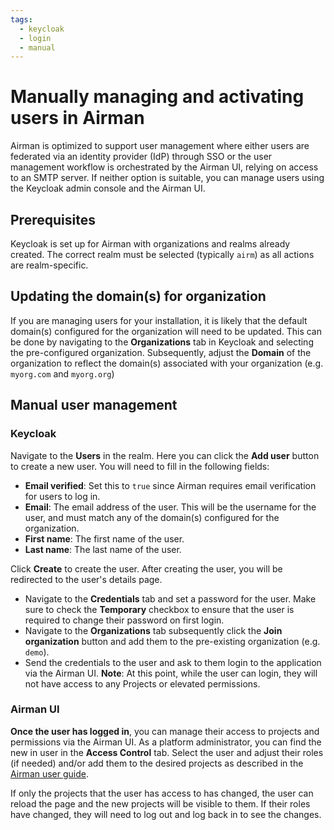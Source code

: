 ```yaml
---
tags:
  - keycloak
  - login
  - manual
---
```


# Manually managing and activating users in Airman

Airman is optimized to support user management where either users are federated via an identity provider (IdP) through SSO or the user management workflow is orchestrated by the Airman UI, relying on access to an SMTP server.
If neither option is suitable, you can manage users using the Keycloak admin console and the Airman UI.

## Prerequisites

Keycloak is set up for Airman with organizations and realms already created. The correct realm must be selected (typically `airm`) as all actions are realm-specific.

## Updating the domain(s) for organization

If you are managing users for your installation, it is likely that the default domain(s) configured for the organization will need to be updated.
This can be done by navigating to the **Organizations** tab in Keycloak and selecting the pre-configured organization.
Subsequently, adjust the **Domain** of the organization to reflect the domain(s) associated with your organization (e.g. `myorg.com` and `myorg.org`)

## Manual user management

### Keycloak

Navigate to the **Users** in the realm. Here you can click the **Add user** button to create a new user. You will need to fill in the following fields:

- **Email verified**: Set this to `true` since Airman requires email verification for users to log in.
- **Email**: The email address of the user. This will be the username for the user, and must match any of the domain(s) configured for the organization.
- **First name**: The first name of the user.
- **Last name**: The last name of the user.

Click **Create** to create the user. After creating the user, you will be redirected to the user's details page.

- Navigate to the **Credentials** tab and set a password for the user. Make sure to check the **Temporary** checkbox to ensure that the user is required to change their password on first login.
- Navigate to the **Organizations** tab subsequently click the **Join organization** button and add them to the pre-existing organization (e.g. `demo`).
- Send the credentials to the user and ask to them login to the application via the Airman UI.
  **Note**: At this point, while the user can login, they will not have access to any Projects or elevated permissions.

### Airman UI

**Once the user has logged in**, you can manage their access to projects and permissions via the Airman UI.
As a platform administrator, you can find the new in user in the **Access Control** tab. Select the user and adjust their roles (if needed) and/or add them to the desired projects as described in the [Airman user guide](https://docs.silogen.ai/core/docs/airman/users/manage-users/#user-view).

If only the projects that the user has access to has changed, the user can reload the page and the new projects will be visible to them. If their roles have changed, they will need to log out and log back in to see the changes.
